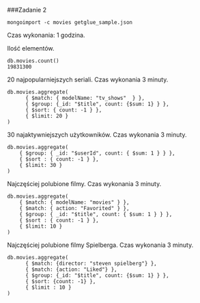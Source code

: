 ###Zadanie 2 
```
mongoimport -c movies getglue_sample.json
```
Czas wykonania: 1 godzina.

Ilość elementów.
```
db.movies.count()
19831300
```
20 najpopularniejszych seriali. Czas wykonania 3 minuty.
```
db.movies.aggregate(
      { $match: { modelName: "tv_shows"  } },
      { $group: {_id: "$title", count: {$sum: 1} } },
      { $sort: { count: -1 } },
      { $limit: 20 }
)
```
30 najaktywniejszych użytkowników. Czas wykonania 3 minuty.
```
db.movies.aggregate(
    { $group: { _id: "$userId", count: { $sum: 1 } } },
	{ $sort : { count: -1 } },
	{ $limit: 30 }
)
```
Najczęściej polubione filmy. Czas wykonania 3 minuty.
```
db.movies.aggregate(
	{ $match: { modelName: "movies" } },
	{ $match: { action: "Favorited" } },
	{ $group: { _id: "$title", count: { $sum: 1 } } },
	{ $sort : { count: -1 } },
	{ $limit: 10 }
)
```
Najczęściej polubione filmy Spielberga. Czas wykonania 3 minuty.
```
db.movies.aggregate(
      { $match: {director: "steven spielberg"} },
      { $match: {action: "Liked"} },
      { $group: {_id: "$title", count: {$sum: 1} } },
      { $sort: {count: -1} },
      { $limit : 10 }
)
```